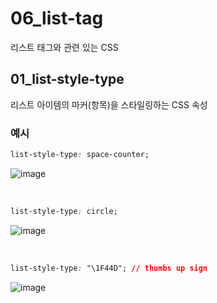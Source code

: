 # 06_list-tag

리스트 태그와 관련 있는 CSS

## 01_list-style-type

리스트 아이템의 마커(항목)을 스타일링하는 CSS 속성

### 예시

```CSS
list-style-type: space-counter;
```

![image](https://user-images.githubusercontent.com/93081720/184157294-715cd139-648f-49ac-b727-7dc2b43ffe0b.png)

<br>

```CSS
list-style-type: circle;
```

![image](https://user-images.githubusercontent.com/93081720/184157433-d75d11b5-32c8-4099-97dd-979d56b7e7ee.png)

<br>

```CSS
list-style-type: "\1F44D"; // thumbs up sign
```

![image](https://user-images.githubusercontent.com/93081720/184157523-86508ff1-5509-4d2c-bfe3-aaa85ecc371e.png)
